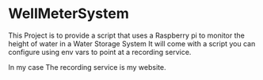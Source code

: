 # WellMeterSystem
This Project is to provide a script that uses a Raspberry pi to monitor the height of water in a Water Storage System
It will come with a script you can configure using env vars to point at a recording service.

In my case The recording service is my website.
